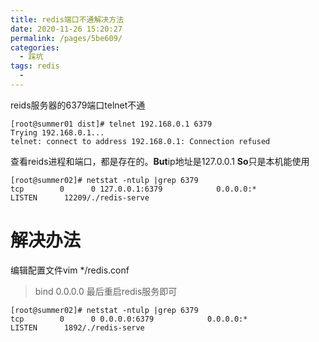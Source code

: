 ```yaml
---
title: redis端口不通解决方法
date: 2020-11-26 15:20:27
permalink: /pages/5be609/
categories:
  - 踩坑
tags: redis
  - 
---
```

reids服务器的6379端口telnet不通
<!-- more -->
```shell
[root@summer01 dist]# telnet 192.168.0.1 6379
Trying 192.168.0.1...
telnet: connect to address 192.168.0.1: Connection refused
```
查看reids进程和端口，都是存在的。**But**ip地址是127.0.0.1 **So**只是本机能使用
```shell
[root@summer02]# netstat -ntulp |grep 6379
tcp        0      0 127.0.0.1:6379            0.0.0.0:*               LISTEN      12209/./redis-serve 
```
# 解决办法 
编辑配置文件vim */redis.conf
> bind 0.0.0.0
最后重启redis服务即可
```shell
[root@summer02]# netstat -ntulp |grep 6379
tcp        0      0 0.0.0.0:6379            0.0.0.0:*               LISTEN      1892/./redis-serve 
```